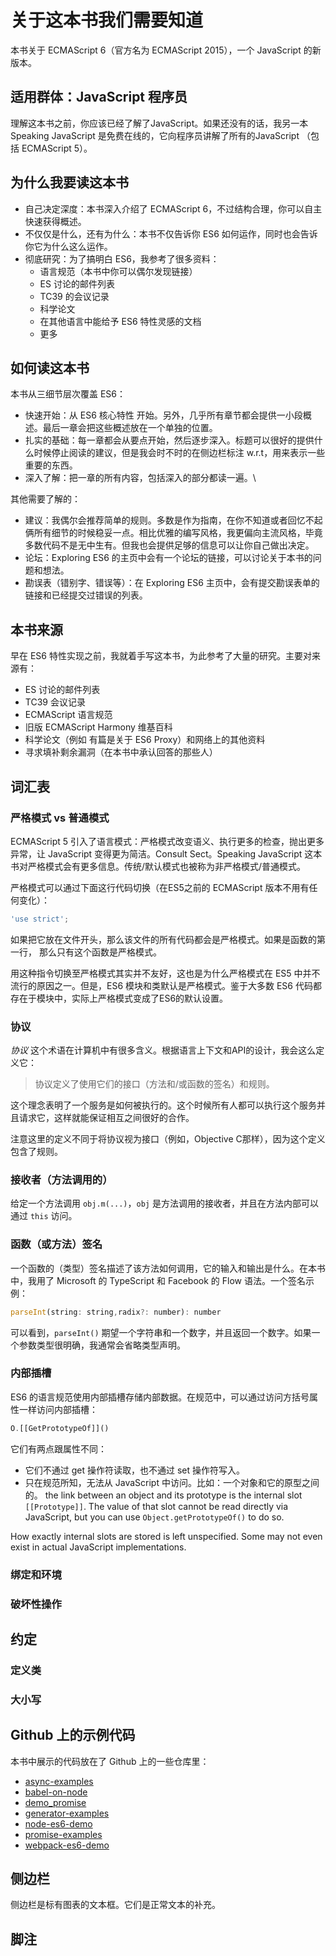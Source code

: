 # 关于这本书我们需要知道

本书关于 ECMAScript 6（官方名为 ECMAScript 2015），一个 JavaScript 的新版本。

## 适用群体：JavaScript 程序员

理解这本书之前，你应该已经了解了JavaScript。如果还没有的话，我另一本 Speaking JavaScript 是免费在线的，它向程序员讲解了所有的JavaScript （包括 ECMAScript 5）。

## 为什么我要读这本书

* 自己决定深度：本书深入介绍了 ECMAScript 6，不过结构合理，你可以自主快速获得概述。
* 不仅仅是什么，还有为什么：本书不仅告诉你 ES6 如何运作，同时也会告诉你它为什么这么运作。
* 彻底研究：为了搞明白 ES6，我参考了很多资料：
  * 语言规范（本书中你可以偶尔发现链接）
  * ES 讨论的邮件列表
  * TC39 的会议记录
  * 科学论文
  * 在其他语言中能给予 ES6 特性灵感的文档
  * 更多

## 如何读这本书

本书从三细节层次覆盖 ES6：

* 快速开始：从 ES6 核心特性 开始。另外，几乎所有章节都会提供一小段概述。最后一章会把这些概述放在一个单独的位置。
* 扎实的基础：每一章都会从要点开始，然后逐步深入。标题可以很好的提供什么时候停止阅读的建议，但是我会时不时的在侧边栏标注 w.r.t，用来表示一些重要的东西。
* 深入了解：把一章的所有内容，包括深入的部分都读一遍。\


其他需要了解的：

* 建议：我偶尔会推荐简单的规则。多数是作为指南，在你不知道或者回忆不起俩所有细节的时候稳妥一点。相比优雅的编写风格，我更偏向主流风格，毕竟多数代码不是无中生有。但我也会提供足够的信息可以让你自己做出决定。
* 论坛：Exploring ES6 的主页中会有一个论坛的链接，可以讨论关于本书的问题和想法。
* 勘误表（错别字、错误等）：在 Exploring ES6 主页中，会有提交勘误表单的链接和已经提交过错误的列表。

## 本书来源

早在 ES6 特性实现之前，我就着手写这本书，为此参考了大量的研究。主要对来源有：

* ES 讨论的邮件列表
* TC39 会议记录
* ECMAScript 语言规范
* 旧版 ECMAScript Harmony 维基百科
* 科学论文（例如 有篇是关于 ES6 Proxy）和网络上的其他资料
* 寻求填补剩余漏洞（在本书中承认回答的那些人）

## 词汇表

### 严格模式 vs 普通模式

ECMAScript 5 引入了语言模式：严格模式改变语义、执行更多的检查，抛出更多异常，让 JavaScript 变得更为简洁。Consult Sect。Speaking JavaScript 这本书对严格模式会有更多信息。传统/默认模式也被称为非严格模式/普通模式。

严格模式可以通过下面这行代码切换（在ES5之前的 ECMAScript 版本不用有任何变化）：

```javascript
'use strict';
```

如果把它放在文件开头，那么该文件的所有代码都会是严格模式。如果是函数的第一行， 那么只有这个函数是严格模式。

用这种指令切换至严格模式其实并不友好，这也是为什么严格模式在 ES5 中并不流行的原因之一。但是，ES6 模块和类默认是严格模式。鉴于大多数 ES6 代码都存在于模块中，实际上严格模式变成了ES6的默认设置。

### 协议

_协议_ 这个术语在计算机中有很多含义。根据语言上下文和API的设计，我会这么定义它：

> 协议定义了使用它们的接口（方法和/或函数的签名）和规则。

这个理念表明了一个服务是如何被执行的。这个时候所有人都可以执行这个服务并且请求它，这样就能保证相互之间很好的合作。

注意这里的定义不同于将协议视为接口（例如，Objective C那样），因为这个定义包含了规则。

### 接收者（方法调用的）

给定一个方法调用 `obj.m(...)`，`obj` 是方法调用的接收者，并且在方法内部可以通过 `this` 访问。

### 函数（或方法）签名

一个函数的（类型）签名描述了该方法如何调用，它的输入和输出是什么。在本书中，我用了 Microsoft 的 TypeScript 和 Facebook 的 Flow 语法。一个签名示例：

```javascript
parseInt(string: string,radix?: number): number
```

可以看到，`parseInt()` 期望一个字符串和一个数字，并且返回一个数字。如果一个参数类型很明确，我通常会省略类型声明。

### 内部插槽

ES6 的语言规范使用内部插槽存储内部数据。在规范中，可以通过访问方括号属性一样访问内部插槽：

```javascript
O.[[GetPrototypeOf]]()
```

它们有两点跟属性不同：

* 它们不通过 get 操作符读取，也不通过 set 操作符写入。
* 只在规范所知，无法从 JavaScript 中访问。比如：一个对象和它的原型之间的。 the link between an object and its prototype is the internal slot `[[Prototype]]`. The value of that slot cannot be read directly via JavaScript, but you can use `Object.getPrototypeOf()` to do so.

How exactly internal slots are stored is left unspecified. Some may not even exist in actual JavaScript implementations.

### 绑定和环境

### 破坏性操作



## 约定

### 定义类

### 大小写

## Github 上的示例代码

本书中展示的代码放在了 Github 上的一些仓库里：

* [async-examples](https://github.com/rauschma/async-examples)
* [babel-on-node](https://github.com/rauschma/babel-on-node)
* [demo\_promise](https://github.com/rauschma/demo\_promise)
* [generator-examples](https://github.com/rauschma/generator-examples)
* [node-es6-demo](https://github.com/rauschma/node-es6-demo)
* [promise-examples](https://github.com/rauschma/promise-examples)
* [webpack-es6-demo](https://github.com/rauschma/webpack-es6-demo)

## 侧边栏

侧边栏是标有图表的文本框。它们是正常文本的补充。

## 脚注
